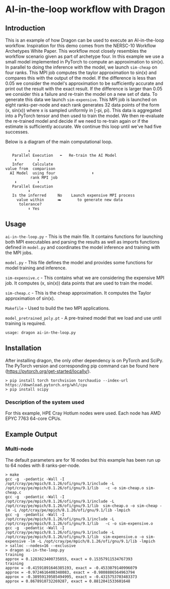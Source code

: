 # AI-in-the-loop workflow with Dragon 

## Introduction
This is an example of how Dragon can be used to execute an AI-in-the-loop workflow. Inspiration for this demo comes from the NERSC-10 Workflow Archetypes White Paper. This workflow most closely resembles the workflow scenario given as part of archetype four. In this example we use a small model implemented in PyTorch to compute an approximation to sin(x). In parallel to doing the inference with the model, we launch `sim-cheap` on four ranks. This MPI job computes the taylor approximation to sin(x) and compares this with the output of the model. If the difference is less than 0.05 we consider the model's approximation to be sufficiently accurate and print out the result with the exact result. If the difference is larger than 0.05 we consider this a failure and re-train the model on a new set of data. To generate this data we launch `sim-expensive`. This MPI job is launched on eight ranks-per-node and each rank generates 32 data points of the form (x, sin(x)) where x is sampled uniformly in [-pi, pi). This data is aggregated into a PyTorch tensor and then used to train the model. We then re-evaluate the re-trained model and decide if we need to re-train again or if the estimate is sufficiently accurate. We continue this loop until we've had five successes.

Below is a diagram of the main computational loop.
```
          ⬇
   Parallel Execution   ⬅   Re-train the AI Model
    ⬇         ⬇
   Infer    Calculate 
value from  comparison               
  AI Model  using four                ⬆
           rank MPI job
    ⬇         ⬇
   Parallel Execution
          ⬇
   Is the inferred     No    Launch expensive MPI process
     value within      ⮕       to generate new data 
      tolerance?
          ⬇ Yes
```          


## Usage

`ai-in-the-loop.py` - This is the main file. It contains functions for launching both MPI executables and parsing the results as well as imports functions defined in `model.py` and coordinates the model inference and training with the MPI jobs. 

`model.py` - This file defines the model and provides some functions for model training and inference. 

`sim-expensive.c` - This contains what we are considering the expensive MPI job. It computes (x, sin(x)) data points that are used to train the model.

`sim-cheap.c` - This is the cheap approximation. It computes the Taylor approximation of sin(x). 

`Makefile` - Used to build the two MPI applications.

`model_pretrained_poly.pt` - A pre-trained model that we load and use until training is required.

```
usage: dragon ai-in-the-loop.py
```

## Installation 

After installing dragon, the only other dependency is on PyTorch and SciPy. The PyTorch version and corresponding pip command can be found here (https://pytorch.org/get-started/locally/). 

```
> pip install torch torchvision torchaudio --index-url https://download.pytorch.org/whl/cpu
> pip install scipy
```

### Description of the system used

For this example, HPE Cray Hotlum nodes were used. Each node has AMD EPYC 7763 64-core CPUs.


## Example Output

### Multi-node

The default parameters are for 16 nodes but this example has been run up to 64 nodes with 8 ranks-per-node. 
```
> make
gcc -g  -pedantic -Wall -I /opt/cray/pe/mpich/8.1.26/ofi/gnu/9.1/include -L /opt/cray/pe/mpich/8.1.26/ofi/gnu/9.1/lib   -c -o sim-cheap.o sim-cheap.c
gcc -g  -pedantic -Wall -I /opt/cray/pe/mpich/8.1.26/ofi/gnu/9.1/include -L /opt/cray/pe/mpich/8.1.26/ofi/gnu/9.1/lib  sim-cheap.o -o sim-cheap -lm -L /opt/cray/pe/mpich/8.1.26/ofi/gnu/9.1/lib -lmpich
gcc -g  -pedantic -Wall -I /opt/cray/pe/mpich/8.1.26/ofi/gnu/9.1/include -L /opt/cray/pe/mpich/8.1.26/ofi/gnu/9.1/lib   -c -o sim-expensive.o 
gcc -g  -pedantic -Wall -I /opt/cray/pe/mpich/8.1.26/ofi/gnu/9.1/include -L /opt/cray/pe/mpich/8.1.26/ofi/gnu/9.1/lib  sim-expensive.o -o sim-expensive -lm -L /opt/cray/pe/mpich/8.1.26/ofi/gnu/9.1/lib -lmpich
> salloc --nodes=16 --exclusive
> dragon ai-in-the-loop.py
training
approx = 0.1283823400735855, exact = 0.15357911534767393
training
approx = -0.41591891646385193, exact = -0.4533079140996079
approx = -0.9724616408348083, exact = -0.9808886564963794
approx = -0.38959139585494995, exact = -0.4315753703483373
approx = 0.8678910732269287, exact = 0.8812041533601648
```
